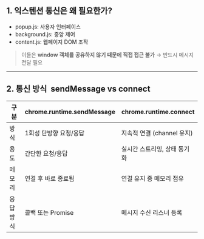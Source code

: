 ## 1. 익스텐션 통신은 왜 필요한가?

- popup.js: 사용자 인터페이스
- background.js: 중앙 제어
- content.js: 웹페이지 DOM 조작
  
> 이들은 **window 객체를 공유하지 않기 때문에 직접 접근 불가** → 반드시 메시지 전달 필요

---

## 2. 통신 방식  sendMessage vs connect

|**구분**|chrome.runtime.sendMessage|chrome.runtime.connect|
|---|---|---|
|방식|1회성 단방향 요청/응답|지속적 연결 (channel 유지)|
|용도|간단한 요청/응답|실시간 스트리밍, 상태 동기화|
|메모리|연결 후 바로 종료됨|연결 유지 중 메모리 점유|
|응답 방식|콜백 또는 Promise|메시지 수신 리스너 등록|